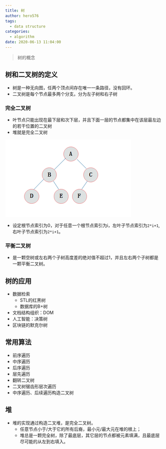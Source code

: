 ```yaml
---
title: 树
author: hero576
tags:
  - data structure
categories:
  - algorithm
date: 2020-06-13 11:04:00
---
```

> 树的概念
<!--more-->

## 树和二叉树的定义
- 树是一种无向图，任两个顶点间存在唯一一条路径，没有回环。
- 二叉树是每个节点最多两个分支。分为左子树和右子树
### 完全二叉树
- 叶节点只能出现在最下层和次下层，并且下面一层的节点都集中在该层最左边的若干位置的二叉树
- 堆就是完全二叉树

![完全二叉树](/images/pasted-14.png)

- 设定根节点索引为0，对于任意一个根节点索引为i，左叶子节点索引为`2*i+1`,右叶子节点索引为`2*i+1`。

### 平衡二叉树
- 是一颗空树或左右两个子树高度差的绝对值不超过1，并且左右两个子树都是一颗平衡二叉树。

## 树的应用
- 数据检索
  - STL的红黑树
  - 数据库的B+树
- 文档结构组织：DOM
- 人工智能：决策树
- 区块链的默克尔树

## 常用算法
- 前序遍历
- 中序遍历
- 后序遍历
- 层先遍历
- 翻转二叉树
- 二叉树锯齿形层次遍历
- 中序遍历、后续遍历构造二叉树

## 堆
- 堆的实现通过构造二叉堆，是完全二叉树。
  - 任意节点小于/大于它的所有后裔，最小元/最大元在堆的根上；
  - 堆总是一颗完全树，除了最底层，其它层的节点都被元素填满，且最底层尽可能的从左到右填入。
  
  
  
  
  
  
  
  
  
  


